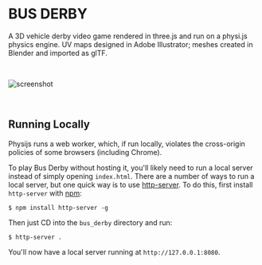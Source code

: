 # BUS DERBY

A 3D vehicle derby video game rendered in three.js and run on a physi.js physics engine. UV maps designed in Adobe Illustrator; meshes created in Blender and imported as glTF. 

<br>

![screenshot](https://dzwonsemrish7.cloudfront.net/items/2m0U072g25250e0I3m19/ezgif.com-video-to-gif.gif)

<br>

## Running Locally

Physijs runs a web worker, which, if run locally, violates the cross-origin policies of some browsers (including Chrome). 

To play Bus Derby without hosting it, you'll likely need to run a local server instead of simply opening `index.html`. There are a number of ways to run a local server, but one quick way is to use [http-server](https://www.npmjs.com/package/http-server). To do this, first install `http-server` with [npm](https://www.npmjs.com/get-npm):

```
$ npm install http-server -g
```

Then just CD into the `bus_derby` directory and run:

```
$ http-server .
```

You'll now have a local server running at `http://127.0.0.1:8080`.